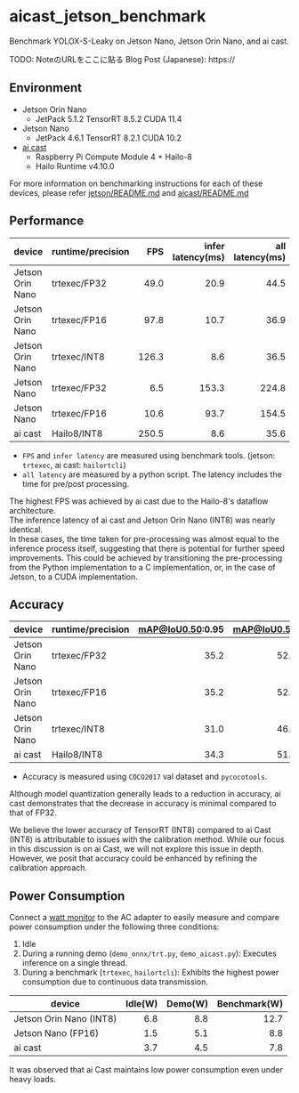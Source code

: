 # aicast_jetson_benchmark

Benchmark YOLOX-S-Leaky on Jetson Nano, Jetson Orin Nano, and ai cast.

TODO: NoteのURLをここに貼る
Blog Post (Japanese): https://

## Environment
- Jetson Orin Nano
    * JetPack 5.1.2 TensorRT 8.5.2 CUDA 11.4
- Jetson Nano
    * JetPack 4.6.1 TensorRT 8.2.1 CUDA 10.2
- [ai cast](https://www.idein.jp/ja/blog/20230221-aicast)
    * Raspberry Pi Compute Module 4 + Hailo-8
    * Hailo Runtime v4.10.0

For more information on benchmarking instructions for each of these devices, please refer [jetson/README.md](./jetson/README.md) and [aicast/README.md](./aicast/README.md)

## Performance

| device            | runtime/precision   | FPS   | infer latency(ms) | all latency(ms) |
|---------------------|-------------------|------:|------------------:|----------------:|
| Jetson Orin Nano    | trtexec/FP32      | 49.0  | 20.9              | 44.5            |
| Jetson Orin Nano    | trtexec/FP16      | 97.8  | 10.7              | 36.9            |
| Jetson Orin Nano    | trtexec/INT8      | 126.3 | 8.6               | 36.5            |
| Jetson Nano         | trtexec/FP32      | 6.5   | 153.3             | 224.8           |
| Jetson Nano         | trtexec/FP16      | 10.6  | 93.7              | 154.5           |
| ai cast             | Hailo8/INT8       | 250.5 | 8.6               | 35.6            |

- `FPS` and `infer latency` are measured using benchmark tools. (jetson: `trtexec`, ai cast: `hailortcli`)
- `all latency` are measured by a python script. The latency includes the time for pre/post processing.

The highest FPS was achieved by ai cast due to the Hailo-8's dataflow architecture.   
The inference latency of ai cast and Jetson Orin Nano (INT8) was nearly identical.   
In these cases, the time taken for pre-processing was almost equal to the inference process itself, suggesting that there is potential for further speed improvements. This could be achieved by transitioning the pre-processing from the Python implementation to a C implementation, or, in the case of Jetson, to a CUDA implementation.


## Accuracy

| device            | runtime/precision   | mAP@IoU0.50:0.95   | mAP@IoU0.50 | mAP@IoU0.75 |
|---------------------|-------------------|------:|------------------:|----------------:|
| Jetson Orin Nano    | trtexec/FP32      | 35.2  | 52.2              | 38.1            |
| Jetson Orin Nano    | trtexec/FP16      | 35.2  | 52.2              | 38.0            |
| Jetson Orin Nano    | trtexec/INT8      | 31.0 | 46.8             | 33.7            |
| ai cast             | Hailo8/INT8       | 34.3   | 51.8             | 37.1           |

- Accuracy is measured using `COCO2017` val dataset and `pycocotools`.

Although model quantization generally leads to a reduction in accuracy, ai cast demonstrates that the decrease in accuracy is minimal compared to that of FP32.

We believe the lower accuracy of TensorRT (INT8) compared to ai Cast (INT8) is attributable to issues with the calibration method. While our focus in this discussion is on ai Cast, we will not explore this issue in depth. However, we posit that accuracy could be enhanced by refining the calibration approach.

## Power Consumption

Connect a [watt monitor](https://www.sanwa.co.jp/product/syohin?code=TAP-TST8) to the AC adapter to easily measure and compare power consumption under the following three conditions:

1. Idle
1. During a running demo (`demo_onnx/trt.py`, `demo_aicast.py`): Executes inference on a single thread.
1. During a benchmark (`trtexec`, `hailortcli`): Exhibits the highest power consumption due to continuous data transmission.

| device            | Idle(W)   | Demo(W) | Benchmark(W) |
|---------------------|------:|------------------:|----------------:|
| Jetson Orin Nano (INT8)    | 6.8 | 8.8 | 12.7 |
| Jetson Nano (FP16)    | 1.5 | 5.1 | 8.8 |
| ai cast         | 3.7 | 4.5 | 7.8 |

It was observed that ai Cast maintains low power consumption even under heavy loads.